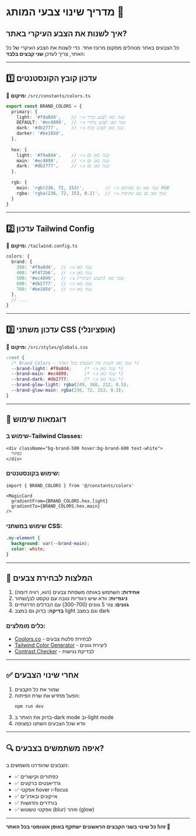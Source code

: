 # מדריך שינוי צבעי המותג 🎨

## איך לשנות את הצבע העיקרי באתר?

כל הצבעים באתר מנוהלים ממקום מרוכז אחד. כדי לשנות את הצבע העיקרי של כל האתר, צריך לעדכן **שני קבצים בלבד**:

---

## 1️⃣ עדכון קובץ הקונסטנטים

📁 **מיקום:** `/src/constants/colors.ts`

```typescript
export const BRAND_COLORS = {
  primary: {
    light: '#f9a8d4',    // 👈 שנה כאן לצבע בהיר
    DEFAULT: '#ec4899',  // 👈 שנה כאן לצבע עיקרי
    dark: '#db2777',     // 👈 שנה כאן לצבע כהה
    darker: '#be185d',
  },
  
  hex: {
    light: '#f9a8d4',    // 👈 שנה כאן גם
    main: '#ec4899',     // 👈 שנה כאן גם
    dark: '#db2777',     // 👈 שנה כאן גם
  },
  
  rgb: {
    main: 'rgb(236, 72, 153)',        // 👈 שנה כאן גם בפורמט RGB
    rgba: 'rgba(236, 72, 153, 0.1)',  // 👈 שנה כאן גם עם שקיפות
  }
}
```

---

## 2️⃣ עדכון Tailwind Config

📁 **מיקום:** `/tailwind.config.ts`

```typescript
colors: {
  brand: {
    300: '#f9a8d4',  // 👈 שנה כאן
    400: '#f472b6',  // 👈 שנה כאן
    500: '#ec4899',  // 👈 שנה כאן (הצבע העיקרי)
    600: '#db2777',  // 👈 שנה כאן
    700: '#be185d',  // 👈 שנה כאן
  },
  // ...
}
```

---

## 3️⃣ עדכון משתני CSS (אופציונלי)

📁 **מיקום:** `/src/styles/globals.css`

```css
:root {
  /* Brand Colors - שנה כאן לשנות את הצבעים בכל האתר */
  --brand-light: #f9a8d4;     /* 👈 שנה כאן */
  --brand-main: #ec4899;      /* 👈 שנה כאן */
  --brand-dark: #db2777;      /* 👈 שנה כאן */
  --brand-glow-light: rgba(249, 168, 212, 0.5);
  --brand-glow-main: rgba(236, 72, 153, 0.3);
}
```

---

## 📖 דוגמאות שימוש

### שימוש ב-Tailwind Classes:
```tsx
<div className="bg-brand-500 hover:bg-brand-600 text-white">
  כפתור
</div>
```

### שימוש בקונסטנטים:
```tsx
import { BRAND_COLORS } from '@/constants/colors'

<MagicCard
  gradientFrom={BRAND_COLORS.hex.light}
  gradientTo={BRAND_COLORS.hex.main}
/>
```

### שימוש במשתני CSS:
```css
.my-element {
  background: var(--brand-main);
  color: white;
}
```

---

## 🎨 המלצות לבחירת צבעים

1. **אחידות:** השתמש באותה משפחת צבעים (הוא, רוויה דומה)
2. **ניגודיות:** וודא שיש ניגודיות טובה עם טקסט לבן/שחור
3. **גוונים:** צור 5 גוונים (300-700) עם הבדלים הדרגתיים
4. **בדיקה:** בדוק גם במצב light וגם במצב dark

### כלים מומלצים:
- [Coolors.co](https://coolors.co/) - לבחירת פלטת צבעים
- [Tailwind Color Generator](https://uicolors.app/create) - ליצירת גוונים
- [Contrast Checker](https://webaim.org/resources/contrastchecker/) - לבדיקת נגישות

---

## ✅ אחרי שינוי הצבעים

1. שמור את כל הקבצים
2. הפעל מחדש את שרת הפיתוח:
   ```bash
   npm run dev
   ```
3. בדוק את האתר ב-dark mode וב-light mode
4. וודא שכל הצבעים השתנו כמצופה

---

## 🔍 איפה משתמשים בצבעים?

הצבעים שהגדרנו משמשים ב:
- ✅ כפתורים וקישורים
- ✅ גרדיאנטים ברקעים
- ✅ אפקטי hover ו-focus
- ✅ אייקונים ובאדג'ים
- ✅ בורדרים והדגשות
- ✅ אפקטי טשטוש (blur) וזוהר (glow)

---

**זהו! כל שינוי בשני הקבצים הראשונים ישתקף באופן אוטומטי בכל האתר 🎉**

